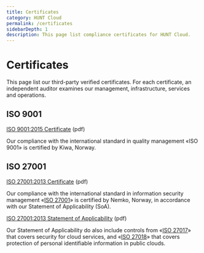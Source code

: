 ```yaml
---
title: Certificates
category: HUNT Cloud
permalink: /certificates
sidebarDepth: 1
description: This page list compliance certificates for HUNT Cloud.
---
```


# Certificates

This page list our third-party verified certificates. For each certificate, an independent auditor examines our management, infrastructure, services and operations.

## ISO 9001

[ISO 9001:2015 Certificate](https://assets.hdc.ntnu.no/assets/certificates/iso9001.pdf) (pdf)

Our compliance with the international standard in quality management «ISO 9001» is certified by Kiwa, Norway.

## ISO 27001

[ISO 27001:2013 Certificate](https://assets.hdc.ntnu.no/assets/certificates/iso27001.pdf) (pdf)

Our compliance with the international standard in information security management «[ISO 27001](https://www.iso.org/isoiec-27001-information-security.html)» is certified by Nemko, Norway, in accordance with our Statement of Applicability (SoA).

[ISO 27001:2013 Statement of Applicability](https://assets.hdc.ntnu.no/assets/certificates/hunt-cloud-soa-iso27001.pdf) (pdf)

Our Statement of Applicability do also include controls from «[ISO 27017](https://www.iso.org/standard/43757.html)» that covers security for cloud services, and «[ISO 27018](https://www.iso.org/standard/76559.html)» that covers protection of personal identifiable information in public clouds.


